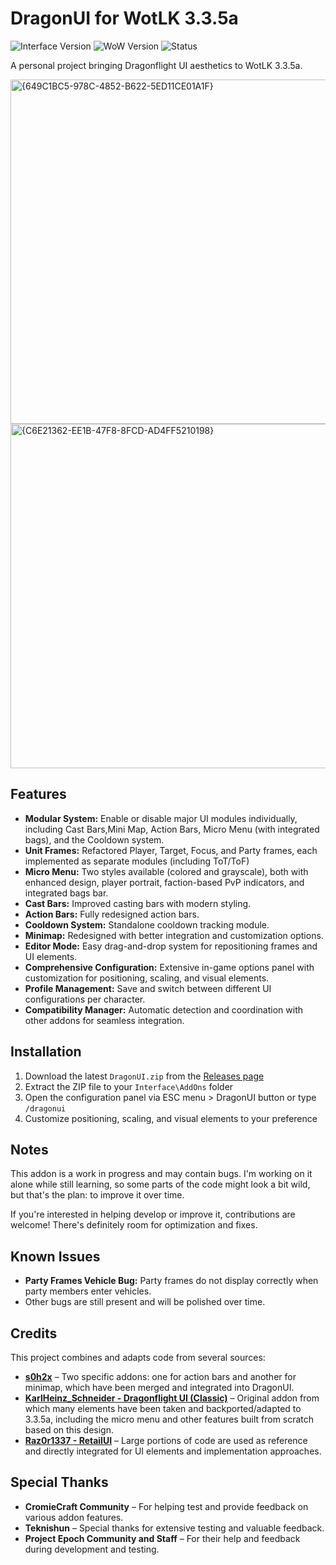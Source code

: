 # DragonUI for WotLK 3.3.5a

![Interface Version](https://img.shields.io/badge/Interface-30300-blue)
![WoW Version](https://img.shields.io/badge/WoW-3.3.5a-orange)
![Status](https://img.shields.io/badge/Status-Stable-green)

A personal project bringing Dragonflight UI aesthetics to WotLK 3.3.5a.

<img width="816" height="551" alt="{649C1BC5-978C-4852-B622-5ED11CE01A1F}" src="https://github.com/user-attachments/assets/54b8d8df-caf2-40e4-bb1e-5fec3a7f5039" />
<img width="816" height="551" alt="{C6E21362-EE1B-47F8-8FCD-AD4FF5210198}" src="https://github.com/user-attachments/assets/4e759a8a-f2b1-40d0-aaa7-a22d79f9d126" />

## Features

*   **Modular System:** Enable or disable major UI modules individually, including Cast Bars,Mini Map, Action Bars, Micro Menu (with integrated bags), and the Cooldown system.
*   **Unit Frames:** Refactored Player, Target, Focus, and Party frames, each implemented as separate modules (including ToT/ToF)
*   **Micro Menu:** Two styles available (colored and grayscale), both with enhanced design, player portrait, faction-based PvP indicators, and integrated bags bar.
*   **Cast Bars:** Improved casting bars with modern styling.
*   **Action Bars:** Fully redesigned action bars.
*   **Cooldown System:** Standalone cooldown tracking module.
*   **Minimap:** Redesigned with better integration and customization options.
*   **Editor Mode:** Easy drag-and-drop system for repositioning frames and UI elements.
*   **Comprehensive Configuration:** Extensive in-game options panel with customization for positioning, scaling, and visual elements.
*   **Profile Management:** Save and switch between different UI configurations per character.
*   **Compatibility Manager:** Automatic detection and coordination with other addons for seamless integration.

## Installation

1. Download the latest `DragonUI.zip` from the [Releases page](https://github.com/NeticSoul/DragonUI/releases)
2. Extract the ZIP file to your `Interface\AddOns` folder
3. Open the configuration panel via ESC menu > DragonUI button or type `/dragonui`
4. Customize positioning, scaling, and visual elements to your preference

## Notes

This addon is a work in progress and may contain bugs. I'm working on it alone while still learning, so some parts of the code might look a bit wild, but that's the plan: to improve it over time.

If you're interested in helping develop or improve it, contributions are welcome! There's definitely room for optimization and fixes.

## Known Issues

- **Party Frames Vehicle Bug:** Party frames do not display correctly when party members enter vehicles.
- Other bugs are still present and will be polished over time.

## Credits

This project combines and adapts code from several sources:

- **[s0h2x](https://github.com/s0h2x)** – Two specific addons: one for action bars and another for minimap, which have been merged and integrated into DragonUI.
- **[KarlHeinz_Schneider - Dragonflight UI (Classic)](https://www.curseforge.com/wow/addons/dragonflight-ui-classic)** – Original addon from which many elements have been taken and backported/adapted to 3.3.5a, including the micro menu and other features built from scratch based on this design.
- **[Raz0r1337 - RetailUI](https://github.com/Raz0r1337/RetailUI)** – Large portions of code are used as reference and directly integrated for UI elements and implementation approaches.

## Special Thanks

- **CromieCraft Community** – For helping test and provide feedback on various addon features.
- **Teknishun** – Special thanks for extensive testing and valuable feedback.
- **Project Epoch Community and Staff** – For their help and feedback during development and testing.